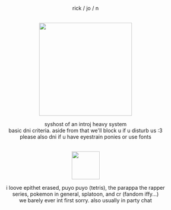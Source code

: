 <div align="center"> rick / jo / n </div>
<br />
<p align="center"><img width="250" height="250" src="https://files.catbox.moe/3lpefc.png"
></p>
<div align="center"> syshost of an introj heavy system  </div> 
<div align="center"> basic dni criteria. aside from that we'll block u if u disturb us :3 </div> 
<div align="center"> please also dni if u have eyestrain ponies or use fonts </div> 
<br />
<p align="center"><img width="75" height="75" src="https://pokemon-project.com/pokedex/img/sprite/BW/Animado/png/643.png"<br />
<div align="center"> i loove epithet erased, puyo puyo (tetris), the parappa the rapper  </div> 
<div align="center"> series, pokemon in general, splatoon, and cr (fandom iffy...) </div> 
<div align="center"> we barely ever int first sorry. also usually in party chat </div> 
